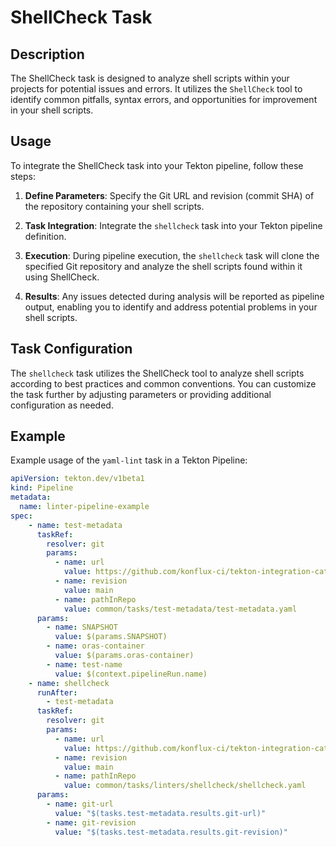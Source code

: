 # ShellCheck Task

## Description

The ShellCheck task is designed to analyze shell scripts within your projects for potential issues and errors. It utilizes the `ShellCheck` tool to identify common pitfalls, syntax errors, and opportunities for improvement in your shell scripts.

## Usage

To integrate the ShellCheck task into your Tekton pipeline, follow these steps:

1. **Define Parameters**: Specify the Git URL and revision (commit SHA) of the repository containing your shell scripts.

2. **Task Integration**: Integrate the `shellcheck` task into your Tekton pipeline definition.

3. **Execution**: During pipeline execution, the `shellcheck` task will clone the specified Git repository and analyze the shell scripts found within it using ShellCheck.

4. **Results**: Any issues detected during analysis will be reported as pipeline output, enabling you to identify and address potential problems in your shell scripts.

## Task Configuration

The `shellcheck` task utilizes the ShellCheck tool to analyze shell scripts according to best practices and common conventions. You can customize the task further by adjusting parameters or providing additional configuration as needed.

## Example

Example usage of the `yaml-lint` task in a Tekton Pipeline:

```yaml
apiVersion: tekton.dev/v1beta1
kind: Pipeline
metadata:
  name: linter-pipeline-example
spec:
    - name: test-metadata
      taskRef:
        resolver: git
        params:
          - name: url
            value: https://github.com/konflux-ci/tekton-integration-catalog
          - name: revision
            value: main
          - name: pathInRepo
            value: common/tasks/test-metadata/test-metadata.yaml
      params:
        - name: SNAPSHOT
          value: $(params.SNAPSHOT)
        - name: oras-container
          value: $(params.oras-container)
        - name: test-name
          value: $(context.pipelineRun.name)
    - name: shellcheck
      runAfter:
        - test-metadata
      taskRef:
        resolver: git
        params:
          - name: url
            value: https://github.com/konflux-ci/tekton-integration-catalog.git
          - name: revision
            value: main
          - name: pathInRepo
            value: common/tasks/linters/shellcheck/shellcheck.yaml
      params:
        - name: git-url
          value: "$(tasks.test-metadata.results.git-url)"
        - name: git-revision
          value: "$(tasks.test-metadata.results.git-revision)"
```
